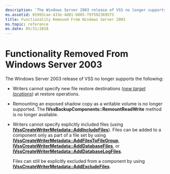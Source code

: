 ```yaml
---
description: 'The Windows Server 2003 release of VSS no longer supports the following:'
ms.assetid: 01993cae-433e-4d01-b805-f97592369575
title: Functionality Removed From Windows Server 2003
ms.topic: reference
ms.date: 05/31/2018
---
```


# Functionality Removed From Windows Server 2003

The Windows Server 2003 release of VSS no longer supports the following:

-   Writers cannot specify new file restore destinations ([*new target locations*](vssgloss-n.md)) at restore operations.
-   Remounting an exposed shadow copy as a writable volume is no longer supported. The **IVssBackupComponents::RemountReadWrite** method is no longer available.
-   Writers cannot specify explicitly included files (using [**IVssCreateWriterMetadata::AddIncludeFiles**](/windows/desktop/api/VsWriter/nf-vswriter-ivsscreatewritermetadata-addincludefiles)). Files can be added to a component only as part of a file set by using [**IVssCreateWriterMetadata::AddFilesToFileGroup**](/windows/desktop/api/VsWriter/nf-vswriter-ivsscreatewritermetadata-addfilestofilegroup), [**IVssCreateWriterMetadata::AddDatabaseFiles**](/windows/desktop/api/VsWriter/nf-vswriter-ivsscreatewritermetadata-adddatabasefiles), or [**IVssCreateWriterMetadata::AddDatabaseLogFiles**](/windows/desktop/api/VsWriter/nf-vswriter-ivsscreatewritermetadata-adddatabaselogfiles).

    Files can still be explicitly excluded from a component by using [**IVssCreateWriterMetadata::AddExcludeFiles**](/windows/desktop/api/VsWriter/nf-vswriter-ivsscreatewritermetadata-addexcludefiles).

 

 



